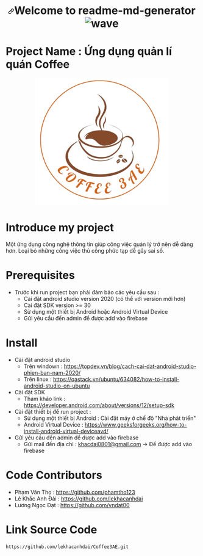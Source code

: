
<h1 align="center" dir="auto"><a id="user-content-welcome-to-readme-md-generator-" class="anchor" aria-hidden="true" href="#welcome-to-readme-md-generator-"><svg class="octicon octicon-link" viewBox="0 0 16 16" version="1.1" width="16" height="16" aria-hidden="true"><path fill-rule="evenodd" d="M7.775 3.275a.75.75 0 001.06 1.06l1.25-1.25a2 2 0 112.83 2.83l-2.5 2.5a2 2 0 01-2.83 0 .75.75 0 00-1.06 1.06 3.5 3.5 0 004.95 0l2.5-2.5a3.5 3.5 0 00-4.95-4.95l-1.25 1.25zm-4.69 9.64a2 2 0 010-2.83l2.5-2.5a2 2 0 012.83 0 .75.75 0 001.06-1.06 3.5 3.5 0 00-4.95 0l-2.5 2.5a3.5 3.5 0 004.95 4.95l1.25-1.25a.75.75 0 00-1.06-1.06l-1.25 1.25a2 2 0 01-2.83 0z"></path></svg></a>Welcome to readme-md-generator <g-emoji class="g-emoji" alias="wave" fallback-src="https://github.githubassets.com/images/icons/emoji/unicode/1f44b.png"><img class="emoji" alt="wave" height="20" width="20" src="https://github.githubassets.com/images/icons/emoji/unicode/1f44b.png"></g-emoji></h1>


 <h1>Project Name : Ứng dụng quản lí quán Coffee </h1>

<p align="center">
  <img src="https://github.com/lekhacanhdai/Coffee3AE/blob/master/app/src/main/res/drawable/logo.png?raw=true" width="350" alt="accessibility text">
</p>

# Introduce my project
 Một ứng dụng công nghệ thông tin giúp công việc quản lý trở nên dễ dàng hơn. Loại bỏ những công việc thủ công phức tạp dễ gây sai số.

# Prerequisites 

- Trước khi run project bạn phải đảm bảo các yêu cầu sau :
    + Cài đặt android studio version 2020 (có thể với version mới hơn)
    + Cài đặt SDK version >= 30
    + Sử dụng một thiết bị Android hoặc Android Virtual Device 
    + Gửi yêu cầu đến admin để được add vào firebase

# Install 

- Cài đặt android studio 
    + Trên windown :  https://topdev.vn/blog/cach-cai-dat-android-studio-phien-ban-nam-2020/
    + Trên linux   :  https://qastack.vn/ubuntu/634082/how-to-install-android-studio-on-ubuntu
- Cài đặt SDK 
    + Tham khảo link :  https://developer.android.com/about/versions/12/setup-sdk
- Cài đặt thiết bị để run project :
    + Sử dụng một thiết bị Android : Cài đặt máy ở chế độ "Nhà phát triển"
    + Android Virtual Device : https://www.geeksforgeeks.org/how-to-install-android-virtual-deviceavd/
- Gửi yêu cầu đến admin để được add vào firebase 
    + Gửi mail đến địa chỉ : khacdai0801@gmail.com -> Để được add vào firebase  

# Code Contributors
- Phạm Văn Thọ : https://github.com/phamtho123
- Lê Khắc Anh Đài : https://github.com/lekhacanhdai
- Lương Ngọc Đạt : https://github.com/vndat00

# Link Source Code 
    https://github.com/lekhacanhdai/Coffee3AE.git

